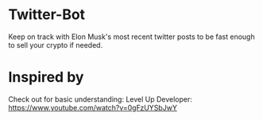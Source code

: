 # Twitter-Bot
Keep on track with Elon Musk's most recent twitter posts to be fast enough to sell your crypto if needed.

# Inspired by
Check out for basic understanding: Level Up Developer: https://www.youtube.com/watch?v=0gFzUYSbJwY
